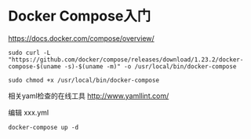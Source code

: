 # Docker Compose入门
https://docs.docker.com/compose/overview/

```
sudo curl -L "https://github.com/docker/compose/releases/download/1.23.2/docker-compose-$(uname -s)-$(uname -m)" -o /usr/local/bin/docker-compose

sudo chmod +x /usr/local/bin/docker-compose
```

相关yaml检查的在线工具
http://www.yamllint.com/

编辑 xxx.yml

```
docker-compose up -d
```


